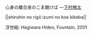 心身の離合泉のこゑ聴けば
—[下村槐太](https://ja.wikipedia.org/wiki/下村槐太)

||shinshin no rigō izumi no koe kikeba||

浮世絵: Hagiwara Hideo, Fountain, 2001